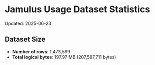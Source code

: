 # Jamulus Usage Dataset Statistics

Updated: 2025-06-23

## Dataset Size
- **Number of rows**: 1,473,599
- **Total logical bytes**: 197.97 MB (207,587,711 bytes)
